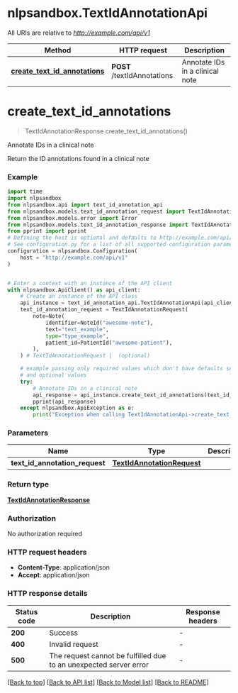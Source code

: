 # nlpsandbox.TextIdAnnotationApi

All URIs are relative to *http://example.com/api/v1*

Method | HTTP request | Description
------------- | ------------- | -------------
[**create_text_id_annotations**](TextIdAnnotationApi.md#create_text_id_annotations) | **POST** /textIdAnnotations | Annotate IDs in a clinical note


# **create_text_id_annotations**
> TextIdAnnotationResponse create_text_id_annotations()

Annotate IDs in a clinical note

Return the ID annotations found in a clinical note

### Example

```python
import time
import nlpsandbox
from nlpsandbox.api import text_id_annotation_api
from nlpsandbox.models.text_id_annotation_request import TextIdAnnotationRequest
from nlpsandbox.models.error import Error
from nlpsandbox.models.text_id_annotation_response import TextIdAnnotationResponse
from pprint import pprint
# Defining the host is optional and defaults to http://example.com/api/v1
# See configuration.py for a list of all supported configuration parameters.
configuration = nlpsandbox.Configuration(
    host = "http://example.com/api/v1"
)


# Enter a context with an instance of the API client
with nlpsandbox.ApiClient() as api_client:
    # Create an instance of the API class
    api_instance = text_id_annotation_api.TextIdAnnotationApi(api_client)
    text_id_annotation_request = TextIdAnnotationRequest(
        note=Note(
            identifier=NoteId("awesome-note"),
            text="text_example",
            type="type_example",
            patient_id=PatientId("awesome-patient"),
        ),
    ) # TextIdAnnotationRequest |  (optional)

    # example passing only required values which don't have defaults set
    # and optional values
    try:
        # Annotate IDs in a clinical note
        api_response = api_instance.create_text_id_annotations(text_id_annotation_request=text_id_annotation_request)
        pprint(api_response)
    except nlpsandbox.ApiException as e:
        print("Exception when calling TextIdAnnotationApi->create_text_id_annotations: %s\n" % e)
```


### Parameters

Name | Type | Description  | Notes
------------- | ------------- | ------------- | -------------
 **text_id_annotation_request** | [**TextIdAnnotationRequest**](TextIdAnnotationRequest.md)|  | [optional]

### Return type

[**TextIdAnnotationResponse**](TextIdAnnotationResponse.md)

### Authorization

No authorization required

### HTTP request headers

 - **Content-Type**: application/json
 - **Accept**: application/json


### HTTP response details
| Status code | Description | Response headers |
|-------------|-------------|------------------|
**200** | Success |  -  |
**400** | Invalid request |  -  |
**500** | The request cannot be fulfilled due to an unexpected server error |  -  |

[[Back to top]](#) [[Back to API list]](../README.md#documentation-for-api-endpoints) [[Back to Model list]](../README.md#documentation-for-models) [[Back to README]](../README.md)

